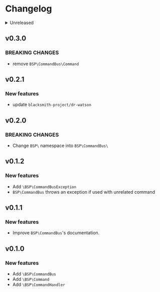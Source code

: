 # Changelog

<details>
<summary>Unreleased</summary>

### BREAKING CHANGES

### New features

### Bugfixes

</details>

## v0.3.0

### BREAKING CHANGES

- remove `BSP\CommandBus\Command`

## v0.2.1

### New features

- update `blacksmith-project/dr-watson`

## v0.2.0

### BREAKING CHANGES

- Change `BSP\` namespace into `BSP\CommandBus\`

## v0.1.2

### New features

- Add `\BSP\CommandBusException`
- `BSP\CommandBus` throws an exception if used with unrelated command

## v0.1.1

### New features

- Improve `BSP\CommandBus`'s documentation.

## v0.1.0

### New features

- Add `\BSP\CommandBus`
- Add `\BSP\Command`
- Add `\BSP\CommandHandler`
